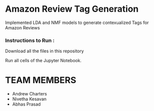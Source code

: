 # Amazon Review Tag Generation
Implemented LDA and NMF models to generate contexualized Tags for Amazon Reviews

### Instructions to Run : 

Download all the files in this repository

Run all cells of the Jupyter Notebook.

# TEAM MEMBERS
- Andrew Charters
- Nivetha Kesavan
- Abhas Prasad